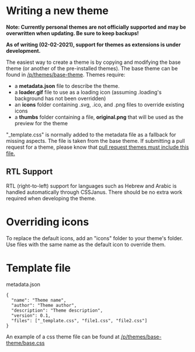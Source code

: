 # Writing a new theme

**Note: Currently personal themes are not officially supported and may be overwritten when updating. Be sure to keep backups!**

**As of writing (02-02-2021), support for themes as extensions is under development.**

The easiest way to create a theme is by copying and modifying the base theme (or another of the pre-installed themes). The base theme can be found in [/p/themes/base-theme](https://github.com/FreshRSS/FreshRSS/tree/master/p/themes/base-theme). Themes require:
- a **metadata.json** file to describe the theme.
- a **loader.gif** file to use as a loading icon (assuming .loading's background has not been overridden)
- an **icons** folder containing .svg, .ico, and .png files to override existing icons
- a **thumbs** folder containing a file, **original.png** that will be used as the preview for the theme

"_template.css" is normally added to the metadata file as a fallback for missing aspects. The file is taken from the base theme. If submitting a pull request for a theme, please know that [pull request themes must include this file.](https://github.com/FreshRSS/FreshRSS/pull/2938#issuecomment-624085450)

## RTL Support

RTL (right-to-left) support for languages such as Hebrew and Arabic is handled automatically through CSSJanus. There should be no extra work required when developing the theme.

# Overriding icons

To replace the default icons, add an "icons" folder to your theme's folder. Use files with the same name as the default icon to override them. 

# Template file

metadata.json
```
{
  "name": "Theme name",
  "author": "Theme author",
  "description": "Theme description",
  "version": 0.1,
  "files": ["_template.css", "file1.css", "file2.css"]
}
```

An example of a css theme file can be found at [/p/themes/base-theme/base.css](https://github.com/FreshRSS/FreshRSS/blob/master/p/themes/base-theme/base.css)
